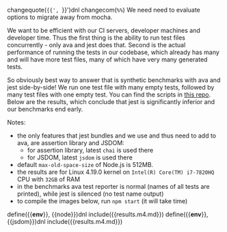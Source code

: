 changequote(`{{', `}}')dnl
changecom(`%%`)
We need need to evaluate options to migrate away from mocha.

We want to be efficient with our CI servers, developer machines and developer time.
Thus the first thing is the ability to run test files concurrently - only ava and jest does that.
Second is the actual performance of running the tests in our codebase, which already has many and will have more test files, many of which have very many generated tests.

So obviously best way to answer that is synthetic benchmarks with ava and jest side-by-side!
We run one test file with many empty tests, followed by many test files with one empty test.
You can find the scripts in [this repo](todo).
Below are the results, which conclude that jest is significantly inferior and our benchmarks end early.

Notes:
* the only features that jest bundles and we use and thus need to add to ava, are assertion library and JSDOM:
  * for assertion library, latest `chai` is used there
  * for JSDOM, latest `jsdom` is used there
* default `max-old-space-size` of Node.js is 512MB.
* the results are for Linux 4.19.0 kernel on `Intel(R) Core(TM) i7-7820HQ` CPU with `32GB` of RAM
* in the benchmarks ava test reporter is normal (names of all tests are printed), while jest is silenced (no test name output)
* to compile the images below, run `npm start` (it will take time)

define({{__env__}}, {{node}})dnl
include({{results.m4.md}})
define({{__env__}}, {{jsdom}})dnl
include({{results.m4.md}})
